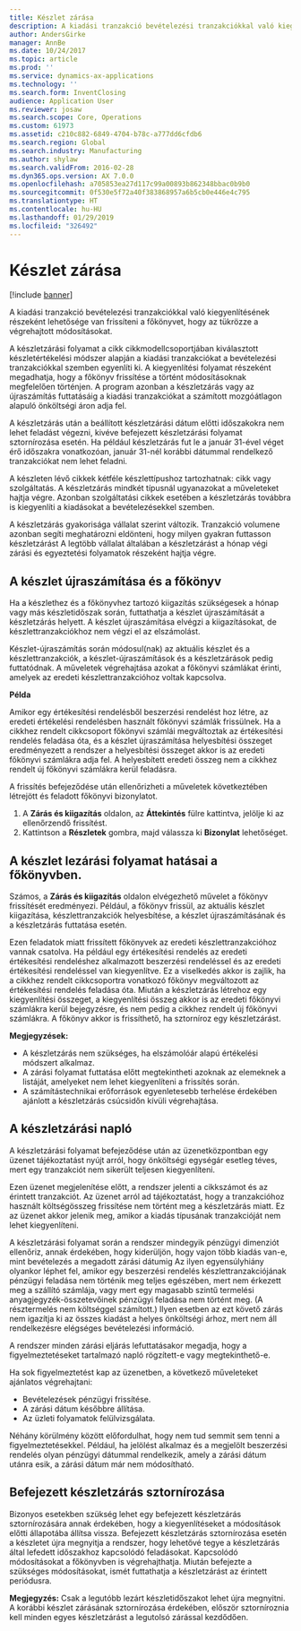 ```yaml
---
title: Készlet zárása
description: A kiadási tranzakció bevételezési tranzakciókkal való kiegyenlítésének részeként lehetősége van frissíteni a főkönyvet, hogy az tükrözze a végrehajtott módosításokat.
author: AndersGirke
manager: AnnBe
ms.date: 10/24/2017
ms.topic: article
ms.prod: ''
ms.service: dynamics-ax-applications
ms.technology: ''
ms.search.form: InventClosing
audience: Application User
ms.reviewer: josaw
ms.search.scope: Core, Operations
ms.custom: 61973
ms.assetid: c210c882-6849-4704-b78c-a777dd6cfdb6
ms.search.region: Global
ms.search.industry: Manufacturing
ms.author: shylaw
ms.search.validFrom: 2016-02-28
ms.dyn365.ops.version: AX 7.0.0
ms.openlocfilehash: a705853ea27d117c99a00893b862348bbac0b9b0
ms.sourcegitcommit: 0f530e5f72a40f383868957a6b5cb0e446e4c795
ms.translationtype: HT
ms.contentlocale: hu-HU
ms.lasthandoff: 01/29/2019
ms.locfileid: "326492"
---
```

# <a name="inventory-close"></a>Készlet zárása

[!include [banner](../includes/banner.md)]

A kiadási tranzakció bevételezési tranzakciókkal való kiegyenlítésének részeként lehetősége van frissíteni a főkönyvet, hogy az tükrözze a végrehajtott módosításokat.

A készletzárási folyamat a cikk cikkmodellcsoportjában kiválasztott készletértékelési módszer alapján a kiadási tranzakciókat a bevételezési tranzakciókkal szemben egyenlíti ki. A kiegyenlítési folyamat részeként megadhatja, hogy a főkönyv frissítése a történt módosításoknak megfelelően történjen. A program azonban a készletzárás vagy az újraszámítás futtatásáig a kiadási tranzakciókat a számított mozgóátlagon alapuló önköltségi áron adja fel. 

A készletzárás után a beállított készletzárási dátum előtti időszakokra nem lehet feladást végezni, kivéve befejezett készletzárási folyamat sztornírozása esetén. Ha például készletzárás fut le a január 31-ével véget érő időszakra vonatkozóan, január 31-nél korábbi dátummal rendelkező tranzakciókat nem lehet feladni. 

A készleten lévő cikkek kétféle készlettípushoz tartozhatnak: cikk vagy szolgáltatás. A készletzárás mindkét típusnál ugyanazokat a műveleteket hajtja végre. Azonban szolgáltatási cikkek esetében a készletzárás továbbra is kiegyenlíti a kiadásokat a bevételezésekkel szemben. 

A készletzárás gyakorisága vállalat szerint változik. Tranzakció volumene azonban segíti meghatározni eldönteni, hogy milyen gyakran futtasson készletzárást A legtöbb vállalat általában a készletzárást a hónap végi zárási és egyeztetési folyamatok részeként hajtja végre.

## <a name="inventory-recalculation-and-the-general-ledger"></a>A készlet újraszámítása és a főkönyv
Ha a készlethez és a főkönyvhez tartozó kiigazítás szükségesek a hónap vagy más készletidőszak során, futtathatja a készlet újraszámítását a készletzárás helyett. A készlet újraszámítása elvégzi a kiigazításokat, de készlettranzakciókhoz nem végzi el az elszámolást. 

Készlet-újraszámítás során módosul(nak) az aktuális készlet és a készlettranzakciók, a készlet-újraszámítások és a készletzárások pedig futtatódnak. A műveletek végrehajtása azokat a főkönyvi számlákat érinti, amelyek az eredeti készlettranzakcióhoz voltak kapcsolva. 

**Példa** 

Amikor egy értékesítési rendelésből beszerzési rendelést hoz létre, az eredeti értékelési rendelésben használt főkönyvi számlák frissülnek. Ha a cikkhez rendelt cikkcsoport főkönyvi számlái megváltoztak az értékesítési rendelés feladása óta, és a készlet újraszámítása helyesbítési összeget eredményezett a rendszer a helyesbítési összeget akkor is az eredeti főkönyvi számlákra adja fel. A helyesbített eredeti összeg nem a cikkhez rendelt új főkönyvi számlákra kerül feladásra. 

A frissítés befejeződése után ellenőrizheti a műveletek következtében létrejött és feladott főkönyvi bizonylatot.

1.  A **Zárás és kiigazítás** oldalon, az **Áttekintés** fülre kattintva, jelölje ki az ellenőrzendő frissítést.
2.  Kattintson a **Részletek** gombra, majd válassza ki **Bizonylat** lehetőséget.

## <a name="effects-of-the-inventory-close-process-on-the-general-ledger"></a>A készlet lezárási folyamat hatásai a főkönyvben.
Számos, a **Zárás és kiigazítás** oldalon elvégezhető művelet a főkönyv frissítését eredményezi. Például, a főkönyv frissül, az aktuális készlet kiigazítása, készlettranzakciók helyesbítése, a készlet újraszámításának és a készletzárás futtatása esetén. 

Ezen feladatok miatt frissített főkönyvek az eredeti készlettranzakcióhoz vannak csatolva. Ha például egy értékesítési rendelés az eredeti értékesítési rendeléshez alkalmazott beszerzési rendeléssel és az eredeti értékesítési rendeléssel van kiegyenlítve. Ez a viselkedés akkor is zajlik, ha a cikkhez rendelt cikkcsoportra vonatkozó főkönyv megváltozott az értékesítési rendelés feladása óta. Miután a készletzárás létrehoz egy kiegyenlítési összeget, a kiegyenlítési összeg akkor is az eredeti főkönyvi számlákra kerül bejegyzésre, és nem pedig a cikkhez rendelt új főkönyvi számlákra. A főkönyv akkor is frissíthető, ha sztorníroz egy készletzárást. 

**Megjegyzések:**

-   A készletzárás nem szükséges, ha elszámolóár alapú értékelési módszert alkalmaz.
-   A zárási folyamat futtatása előtt megtekintheti azoknak az elemeknek a listáját, amelyeket nem lehet kiegyenlíteni a frissítés során.
-   A számítástechnikai erőforrások egyenletesebb terhelése érdekében ajánlott a készletzárás csúcsidőn kívüli végrehajtása.

## <a name="the-inventory-close-log"></a> A készletzárási napló
A készletzárási folyamat befejeződése után az üzenetközpontban egy üzenet tájékoztatást nyújt arról, hogy önköltségi egységár esetleg téves, mert egy tranzakciót nem sikerült teljesen kiegyenlíteni. 

Ezen üzenet megjelenítése előtt, a rendszer jelenti a cikkszámot és az érintett tranzakciót. Az üzenet arról ad tájékoztatást, hogy a tranzakcióhoz használt költségösszeg frissítése nem történt meg a készletzárás miatt. Ez az üzenet akkor jelenik meg, amikor a kiadás típusának tranzakcióját nem lehet kiegyenlíteni. 

A készletzárási folyamat során a rendszer mindegyik pénzügyi dimenziót ellenőriz, annak érdekében, hogy kiderüljön, hogy vajon több kiadás van-e, mint bevételezés a megadott zárási dátumig Az ilyen egyensúlyhiány olyankor léphet fel, amikor egy beszerzési rendelés készlettranzakciójának pénzügyi feladása nem történik meg teljes egészében, mert nem érkezett meg a szállító számlája, vagy mert egy magasabb szintű termelési anyagjegyzék-összetevőinek pénzügyi feladása nem történt meg. (A résztermelés nem költséggel számított.) Ilyen esetben az ezt követő zárás nem igazítja ki az összes kiadást a helyes önköltségi árhoz, mert nem áll rendelkezésre elégséges bevételezési információ. 

A rendszer minden zárási eljárás lefuttatásakor megadja, hogy a figyelmeztetéseket tartalmazó napló rögzített-e vagy megtekinthető-e. 

Ha sok figyelmeztetést kap az üzenetben, a következő műveleteket ajánlatos végrehajtani:

-   Bevételezések pénzügyi frissítése.
-   A zárási dátum későbbre állítása.
-   Az üzleti folyamatok felülvizsgálata.

Néhány körülmény között előfordulhat, hogy nem tud semmit sem tenni a figyelmeztetésekkel. Például, ha jelölést alkalmaz és a megjelölt beszerzési rendelés olyan pénzügyi dátummal rendelkezik, amely a zárási dátum utánra esik, a zárási dátum már nem módosítható.

## <a name="reversing-a-completed-inventory-close"></a>Befejezett készletzárás sztornírozása
Bizonyos esetekben szükség lehet egy befejezett készletzárás sztornírozására annak érdekében, hogy a kiegyenlítéseket a módosítások előtti állapotába állítsa vissza. Befejezett készletzárás sztornírozása esetén a készletet újra megnyitja a rendszer, hogy lehetővé tegye a készletzárás által lefedett időszakhoz kapcsolódó feladásokat. Kapcsolódó módosításokat a főkönyvben is végrehajthatja. Miután befejezte a szükséges módosításokat, ismét futtathatja a készletzárást az érintett periódusra. 

**Megjegyzés:** Csak a legutóbb lezárt készletidőszakot lehet újra megnyitni. A korábbi készlet zárásának sztornírozása érdekében, először sztorníroznia kell minden egyes készletzárást a legutolsó zárással kezdődően.



